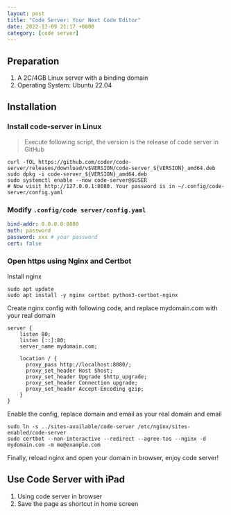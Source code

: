 ```yaml
---
layout: post
title: "Code Server: Your Next Code Editor"
date: 2022-12-09 21:17 +0800
category: [code server]
---
```

## Preparation

1. A 2C/4GB  Linux server with a binding domain
2. Operating System: Ubuntu 22.04

## Installation

### Install code-server in Linux

> Execute following script, the version is the release of code server in GitHub

```shell
curl -fOL https://github.com/coder/code-server/releases/download/v$VERSION/code-server_${VERSION}_amd64.deb
sudo dpkg -i code-server_${VERSION}_amd64.deb
sudo systemctl enable --now code-server@$USER
# Now visit http://127.0.0.1:8080. Your password is in ~/.config/code-server/config.yaml

```

### Modify `.config/code server/config.yaml`

```yaml
bind-addr: 0.0.0.0:8080
auth: password
password: xxx # your password
cert: false
```

### Open https using Nginx and Certbot

Install nginx

```shell
sudo apt update
sudo apt install -y nginx certbot python3-certbot-nginx
```

Create nginx config with following code, and replace mydomain.com with your real domain

```shell
server {
    listen 80;
    listen [::]:80;
    server_name mydomain.com;

    location / {
      proxy_pass http://localhost:8080/;
      proxy_set_header Host $host;
      proxy_set_header Upgrade $http_upgrade;
      proxy_set_header Connection upgrade;
      proxy_set_header Accept-Encoding gzip;
    }
}

```

Enable the config, replace domain and email as your real domain and email

```shell
sudo ln -s ../sites-available/code-server /etc/nginx/sites-enabled/code-server
sudo certbot --non-interactive --redirect --agree-tos --nginx -d mydomain.com -m me@example.com
```

Finally, reload nginx and open your domain in browser, enjoy code server!

## Use Code Server with iPad

1. Using code server in browser
2. Save the page as shortcut in home screen
